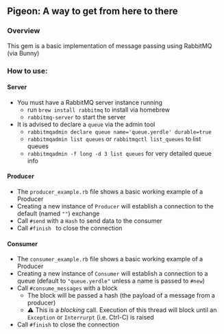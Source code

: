 ## Pigeon: A way to get from here to there
### Overview
This gem is a basic implementation of message passing using RabbitMQ (via Bunny)

### How to use:
#### Server
* You must have a RabbitMQ server instance running
    - run `brew install rabbitmq` to install via homebrew
    - `rabbitmq-server` to start the server
* It is advised to declare a `queue` via the admin tool
    - `rabbitmqadmin declare queue name='queue.yerdle' durable=true` 
    - `rabbitmqadmin list queues` or `rabbitmqctl list_queues` to list queues
    - `rabbitmqadmin -f long -d 3 list queues` for very detailed queue info

#### Producer
* The `producer_example.rb` file shows a basic working example of a Producer
* Creating a new instance of `Producer` will establish a connection to the default (named `""`) exchange
* Call `#send` with a `Hash` to send data to the consumer
* Call `#finish ` to close the connection

#### Consumer
* The `consumer_example.rb` file shows a basic working example of a Producer
* Creating a new instance of `Consumer` will establish a connection to a queue (default to `"queue.yerdle"` unless a name is passed to `#new`)
* Call `#consume_messages` with a block
    - The block will be passed a hash (the payload of a message from a producer)
    - :warning: This is a *blocking* call. Execution of this thread will block until an `Exception` or `Interrurpt` (i.e. Ctrl-C) is raised
* Call `#finish` to close the connection

